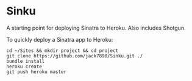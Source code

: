 # Sinku

A starting point for deploying Sinatra to Heroku.  Also includes Shotgun.

To quickly deploy a Sinatra app to Heroku:

```
cd ~/Sites && mkdir project && cd project
git clone https://github.com/jack7890/Sinku.git ./
bundle install
heroku create
git push heroku master
```